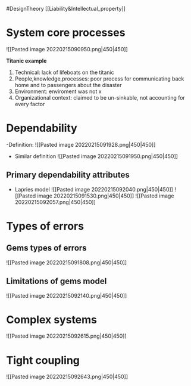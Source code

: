#DesignTheory [[Liability&Intellectual_property]]
# System core processes
![[Pasted image 20220215090950.png|450|450]]

**Titanic example**
1. Technical: lack of lifeboats on the titanic 
2. People,knowledge,processes: poor process for communicating back home and to passengers about the disaster
3. Environment: enviroment was not x
4. Organizational context: claimed to be un-sinkable, not accounting for every factor
# Dependability
-Definition:
![[Pasted image 20220215091928.png|450|450]]
- Similar definition
![[Pasted image 20220215091950.png|450|450]]
## Primary dependability attributes
- Lapries model
![[Pasted image 20220215092040.png|450|450]]
![[Pasted image 20220215091530.png|450|450]]
![[Pasted image 20220215092057.png|450|450]]
# Types of errors
## Gems types of errors
![[Pasted image 20220215091808.png|450|450]]
## Limitations of gems model
![[Pasted image 20220215092140.png|450|450]]

# Complex systems
![[Pasted image 20220215092615.png|450|450]]
# Tight coupling
![[Pasted image 20220215092643.png|450|450]]
